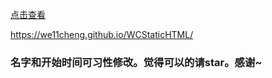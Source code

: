 [点击查看](https://we11cheng.github.io/WCStaticHTML/)

<https://we11cheng.github.io/WCStaticHTML/>

### 名字和开始时间可习性修改。觉得可以的请star。感谢~

